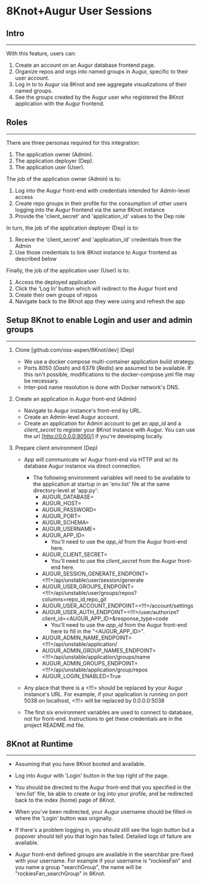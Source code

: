 # **8Knot+Augur User Sessions**

## **Intro**
---

With this feature, users can:
1. Create an account on an Augur database frontend page.
2. Organize repos and orgs into named groups in Augur, specific to their user account.
3. Log in to to Augur via 8Knot and see aggregate visualizations of their named groups.
4. See the groups created by the Augur user who registered the 8Knot application with the Augur frontend.


## **Roles**
---

There are three personas required for this integration:

1. The application owner (Admin).
2. The application deployer (Dep). 
3. The application user (User).

The job of the application owner (Admin) is to:
1. Log into the Augur front-end with credentials intended for Admin-level access
2. Create repo groups in their profile for the consumption of other users logging into the Augur frontend via the same 8Knot instance
3. Provide the 'client_secret' and 'application_id' values to the Dep role

In turn, the job of the application deployer (Dep) is to:
1. Receive the 'client_secret' and 'application_id' credentials from the Admin
2. Use those credentials to link 8Knot instance to Augur frontend as described below

Finally, the job of the application user (User) is to:
1. Access the deployed application
2. Click the 'Log In' button which will redirect to the Augur front end
3. Create their own groups of repos
4. Navigate back to the 8Knot app they were using and refresh the app

## **Setup 8Knot to enable Login and user and admin groups**
---
1. Clone [github.com/oss-aspen/8Knot/dev] (Dep)
   - We use a docker compose multi-container application build strategy.
   - Ports 8050 (*Dash*) and 6379 (*Redis*) are assumed to be available. If this isn't possible, modifications to the docker-compose.yml file may be necessary.
   - Inter-pod name resolution is done with Docker network's DNS.

2. Create an application in Augur front-end (Admin)
   - Navigate to Augur instance's front-end by URL.
   - Create an Admin-level Augur account.
   - Create an application for Admin account to get an *app_id* and a *client_secret* to register your 8Knot instance with Augur. You can use the url [http://0.0.0.0:8050/] if you're developing locally.

3. Prepare client environment (Dep)
   - App will communicate w/ Augur front-end via HTTP and w/ its database Augur instance via direct connection.
     - The following environment variables will need to be available to the application at startup in an 'env.list' file at the same directory-level at 'app.py':
       - AUGUR_DATABASE=
       - AUGUR_HOST=
       - AUGUR_PASSWORD=
       - AUGUR_PORT=
       - AUGUR_SCHEMA=
       - AUGUR_USERNAME=
       - AUGUR_APP_ID=
         - You'll need to use the *app_id* from the Augur front-end here.
       - AUGUR_CLIENT_SECRET=
         - You'll need to use the *client_secret* from the Augur front-end here.
       - AUGUR_SESSION_GENERATE_ENDPOINT=<!!!>/api/unstable/user/session/generate
       - AUGUR_USER_GROUPS_ENDPOINT=\<!!!\>/api/unstable/user/groups/repos?columns=repo_id,repo_git
       - AUGUR_USER_ACCOUNT_ENDPOINT=\<!!!\>/account/settings
       - AUGUR_USER_AUTH_ENDPOINT=\<!!!\>/user/authorize?client_id=<AUGUR_APP_ID>&response_type=code
         - You'll need to use the *app_id* from the Augur front-end here to fill in the "<AUGUR_APP_ID>".
       - AUGUR_ADMIN_NAME_ENDPOINT=\<!!!\>/api/unstable/application/
       - AUGUR_ADMIN_GROUP_NAMES_ENDPOINT=\<!!!\>/api/unstable/application/groups/name
       - AUGUR_ADMIN_GROUPS_ENDPOINT=\<!!!\>/api/unstable/application/group/repos
       - AUGUR_LOGIN_ENABLED=True
    
    - Any place that there is a \<!!!\> should be replaced by your Augur instance's URL. For example, if your application is running on port 5038 on localhost, \<!!!\> will be replaced by 0.0.0.0:5038
    - The first six environment variables are used to connect to database, not for front-end. Instructions to get these credentials are in the project README.md file.

## **8Knot at Runtime**
---
- Assuming that you have 8Knot booted and available.

- Log into Augur with 'Login' button in the top right of the page.

- You should be directed to the Augur front-end that you specified in the 'env.list' file, be able to create or log into your profile, and be redirected back to the index (home) page of 8Knot.

- When you've been redirected, your Augur username should be filled-in where the 'Login' button was originally.

- If there's a problem logging in, you should still see the login button but a popover should tell you that login has failed. Detailed logs of failure are available.

- Augur front-end defined groups are available in the searchbar pre-fixed with your username. For example if your username is "rockiesFan" and you name a group "searchGroup", the name will be "rockiesFan_searchGroup" in 8Knot.
